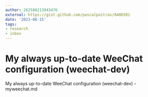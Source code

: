 ```yaml
---
author: 262588213843476
external: https://gist.github.com/pascalpoitras/8406501
date: '2023-08-15'
tags:
- research
- inbox
---
```


# My always up-to-date WeeChat configuration (weechat-dev)

My always up-to-date WeeChat configuration (weechat-dev) - myweechat.md
